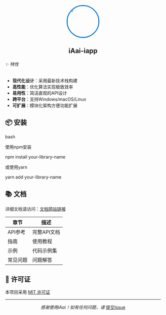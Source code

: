 <div align="center">
  <img src="https://icdn.binmt.cc/2507/68766a4a1e394.png" width="100px" style="border-radius: 50%; border: 3px solid #0078d7; object-fit: cover;">
</div>

<h2 align="center" style="margin-bottom: 10px">iAai-iapp</h2>

<h6 align="center>我就站在你面前，你看我几分像从前</h6>

## ✨ 特性

- **现代化设计**：采用最新技术栈构建
- **高性能**：优化算法实现极致效率
- **易用性**：简洁直观的API设计
- **跨平台**：支持Windows/macOS/Linux
- **可扩展**：模块化架构方便功能扩展

## 📦 安装

bash

使用npm安装

npm install your-library-name

或使用yarn

yarn add your-library-name

## 📚 文档

详细文档请访问：[文档网站链接](https://your-docs-site.com)

| 章节 | 描述 |
|------|------|
| API参考 | 完整API文档 |
| 指南 | 使用教程 |
| 示例 | 代码示例集 |
| 常见问题 | 问题解答 |

## 📜 许可证

本项目采用 [MIT 许可证](LICENSE)

---

<p align="center">
  <em>感谢使用iAai！如有任何问题，请</em>
  <a href="https://github.com/131ccd8/yourrepo/issues">提交Issue</a>
</p>

